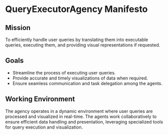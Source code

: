 # QueryExecutorAgency Manifesto

## Mission
To efficiently handle user queries by translating them into executable queries, executing them, and providing visual representations if requested.

## Goals
- Streamline the process of executing user queries.
- Provide accurate and timely visualizations of data when required.
- Ensure seamless communication and task delegation among the agents.

## Working Environment
The agency operates in a dynamic environment where user queries are processed and visualized in real-time. The agents work collaboratively to ensure efficient data handling and presentation, leveraging specialized tools for query execution and visualization.